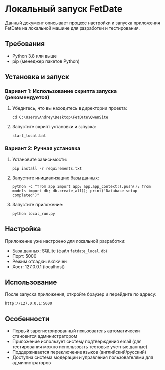 # Локальный запуск FetDate

Данный документ описывает процесс настройки и запуска приложения FetDate на локальной машине для разработки и тестирования.

## Требования

- Python 3.8 или выше
- pip (менеджер пакетов Python)

## Установка и запуск

### Вариант 1: Использование скрипта запуска (рекомендуется)

1. Убедитесь, что вы находитесь в директории проекта:
   ```
   cd C:\Users\Andrey\Desktop\FetDate\QwenSite
   ```

2. Запустите скрипт установки и запуска:
   ```
   start_local.bat
   ```

### Вариант 2: Ручная установка

1. Установите зависимости:
   ```
   pip install -r requirements.txt
   ```

2. Запустите инициализацию базы данных:
   ```
   python -c "from app import app; app.app_context().push(); from models import db; db.create_all(); print('Database setup completed')"
   ```

3. Запустите приложение:
   ```
   python local_run.py
   ```

## Настройка

Приложение уже настроено для локальной разработки:

- База данных: SQLite (файл `fetdate_local.db`)
- Порт: 5000
- Режим отладки: включен
- Хост: 127.0.0.1 (localhost)

## Использование

После запуска приложения, откройте браузер и перейдите по адресу:
```
http://127.0.0.1:5000
```

## Особенности

- Первый зарегистрированный пользователь автоматически становится администратором
- Приложение использует систему подтверждения email (для тестирования можно использовать тестовые учетные данные)
- Поддерживается переключение языков (английский/русский)
- Доступна система модерации и управления пользователями для администраторов